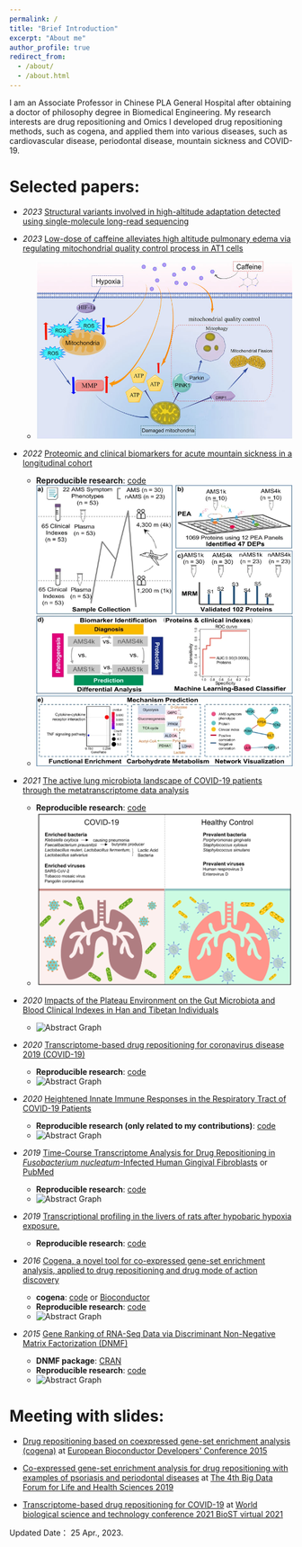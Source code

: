 ```yaml
---
permalink: /
title: "Brief Introduction"
excerpt: "About me"
author_profile: true
redirect_from: 
  - /about/
  - /about.html
---
```


I am an Associate Professor in Chinese PLA General Hospital after obtaining a doctor of philosophy degree in Biomedical Engineering. My research interests are drug repositioning and Omics I developed drug repositioning methods, such as cogena, and applied them into various diseases, such as cardiovascular disease, periodontal disease, mountain sickness and COVID-19.

Selected papers:
======

* _2023_ [Structural variants involved in high-altitude adaptation detected using single-molecule long-read sequencing](https://www.biorxiv.org/content/10.1101/2021.03.27.436702v2)

* _2023_ [Low-dose of caffeine alleviates high altitude pulmonary edema via regulating mitochondrial quality control process in AT1 cells](https://www.frontiersin.org/articles/10.3389/fphar.2023.1155414/full)
   + ![Abstract Graph](../images/2023_caffeine.jpg)


* _2022_ [Proteomic and clinical biomarkers for acute mountain sickness in a longitudinal cohort](https://www.nature.com/articles/s42003-022-03514-6)
   + **Reproducible research**: [code](https://github.com/Monica1227/AMS_biomarker)
   + ![Abstract Graph](../images/AMS_proteomic_biomarker.png)


* _2021_ [The active lung microbiota landscape of COVID-19 patients through the metatranscriptome data analysis](https://bi.tbzmed.ac.ir/Inpress/bi-23378)
   + **Reproducible research**: [code](https://github.com/yang-han-GH/COVID_Microbiota)
   + ![Abstract Graph](../images/lung_microbiota_COVID19.png)

* _2020_ [Impacts of the Plateau Environment on the Gut Microbiota and Blood Clinical Indexes in Han and Tibetan Individuals](https://journals.asm.org/doi/full/10.1128/mSystems.00660-19)
   + ![Abstract Graph](../images/highaltitudemicrobiota.png)

* _2020_ [Transcriptome-based drug repositioning for coronavirus disease 2019 (COVID-19)](https://academic.oup.com/femspd/article/78/4/ftaa036/5871823)
   + **Reproducible research**: [code](https://github.com/zhilongjia/COVID-19)
   + ![Abstract Graph](../images/drpCOVID19.png)

* _2020_ [Heightened Innate Immune Responses in the Respiratory Tract of COVID-19 Patients](https://www.sciencedirect.com/science/article/pii/S1931312820302444?via%3Dihub)
   + **Reproducible research (only related to my contributions)**: [code](https://github.com/zhilongjia/nCoV2019)
   + ![Abstract Graph](../images/COVID19.jpg)

* _2019_ [Time-Course Transcriptome Analysis for Drug Repositioning in *Fusobacterium nucleatum*-Infected Human Gingival Fibroblasts](https://www.frontiersin.org/articles/10.3389/fcell.2019.00204/full) or [PubMed](http://www.ncbi.nlm.nih.gov/pmc/articles/pmc6771468/)
    + **Reproducible research**: [code](https://github.com/zhilongjia/Fn_HGFcell)
    + ![Abstract Graph](../images/drpFN.png)

* _2019_ [Transcriptional profiling in the livers of rats after hypobaric hypoxia exposure.](https://peerj.com/articles/6499/)
    + **Reproducible research**: [code](https://github.com/zhilongjia/AMS_gut_liver_rat)

* _2016_ [Cogena, a novel tool for co-expressed gene-set enrichment analysis, applied to drug repositioning and drug mode of action discovery](http://bmcgenomics.biomedcentral.com/articles/10.1186/s12864-016-2737-8)
    + **cogena**: [code](https://github.com/zhilongjia/cogena) or [Bioconductor](http://www.bioconductor.org/packages/devel/bioc/html/cogena.html)
    + **Reproducible research**: [code](https://github.com/zhilongjia/psoriasis)
    + ![Abstract Graph](../images/cogena.png)

*  _2015_ [Gene Ranking of RNA-Seq Data via Discriminant Non-Negative Matrix Factorization (DNMF)](http://journals.plos.org/plosone/article?id=10.1371/journal.pone.0137782)
    + **DNMF package**: [CRAN](https://cran.r-project.org/web/packages/DNMF/index.html)
    + **Reproducible research**: [code](https://github.com/zhilongjia/geneRanking)
    + ![Abstract Graph](../images/DNMF.png)

Meeting with slides:
======
* [Drug repositioning based on coexpressed gene-set enrichment analysis (cogena)](https://github.com/zhilongjia/slides/blob/master/eurobioc2015_FlashlightII_cogena_ZhilongJia.pdf) at [European Bioconductor Developers' Conference 2015](https://sites.google.com/site/eurobioc2015/)

* [Co-expressed gene-set enrichment analysis for drug repositioning with examples of psoriasis and periodontal diseases](https://github.com/zhilongjia/slides/blob/master/ZhilongJia-BDF20191013-v7.pdf) at [The 4th Big Data Forum for Life and Health Sciences 2019](https://bigd.big.ac.cn/conference/bdf2019)

* [Transcriptome-based drug repositioning for COVID-19](https://github.com/zhilongjia/slides/blob/master/BioST20210825_ZhilongJia-v6.pdf) at [World biological science and technology conference 2021 BioST virtual 2021](https://www.biostvirtual.org/)


Updated Date： 25 Apr., 2023.
